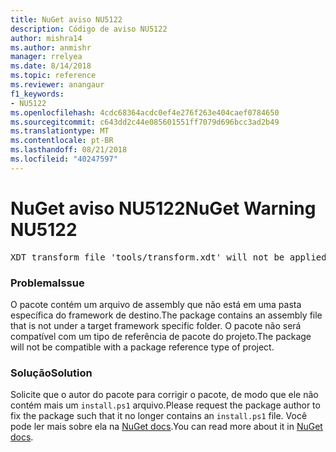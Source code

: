 ```yaml
---
title: NuGet aviso NU5122
description: Código de aviso NU5122
author: mishra14
ms.author: anmishr
manager: rrelyea
ms.date: 8/14/2018
ms.topic: reference
ms.reviewer: anangaur
f1_keywords:
- NU5122
ms.openlocfilehash: 4cdc68364acdc0ef4e276f263e404caef0784650
ms.sourcegitcommit: c643dd2c44e085601551ff7079d696bcc3ad2b49
ms.translationtype: MT
ms.contentlocale: pt-BR
ms.lasthandoff: 08/21/2018
ms.locfileid: "40247597"
---
```

# <a name="nuget-warning-nu5122"></a><span data-ttu-id="2884c-103">NuGet aviso NU5122</span><span class="sxs-lookup"><span data-stu-id="2884c-103">NuGet Warning NU5122</span></span>
<pre>XDT transform file 'tools/transform.xdt' will not be applied when the package is installed after the migration.</pre>

### <a name="issue"></a><span data-ttu-id="2884c-104">Problema</span><span class="sxs-lookup"><span data-stu-id="2884c-104">Issue</span></span>

<span data-ttu-id="2884c-105">O pacote contém um arquivo de assembly que não está em uma pasta específica do framework de destino.</span><span class="sxs-lookup"><span data-stu-id="2884c-105">The package contains an assembly file that is not under a target framework specific folder.</span></span> <span data-ttu-id="2884c-106">O pacote não será compatível com um tipo de referência de pacote do projeto.</span><span class="sxs-lookup"><span data-stu-id="2884c-106">The package will not be compatible with a package reference type of project.</span></span>


### <a name="solution"></a><span data-ttu-id="2884c-107">Solução</span><span class="sxs-lookup"><span data-stu-id="2884c-107">Solution</span></span>

<span data-ttu-id="2884c-108">Solicite que o autor do pacote para corrigir o pacote, de modo que ele não contém mais um `install.ps1` arquivo.</span><span class="sxs-lookup"><span data-stu-id="2884c-108">Please request the package author to fix the package such that it no longer contains an `install.ps1` file.</span></span> <span data-ttu-id="2884c-109">Você pode ler mais sobre ela na [NuGet docs](https://docs.microsoft.com/en-us/nuget/reference/migrate-packages-config-to-package-reference).</span><span class="sxs-lookup"><span data-stu-id="2884c-109">You can read more about it in [NuGet docs](https://docs.microsoft.com/en-us/nuget/reference/migrate-packages-config-to-package-reference).</span></span>

